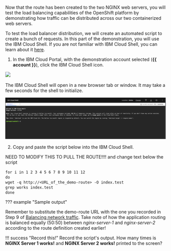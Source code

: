 Now that the route has been created to the two NGINX web servers, you will test the load balancing capabilities of the OpenShift platform by demonstrating how traffic can be distributed across our two containerized web servers.

To test the load balancer distribution, we will create an automated script to create a bunch of requests. In this part of the demonstration, you will use the IBM Cloud Shell. If you are not familiar with IBM Cloud Shell, you can learn about it [here](https://cloud.ibm.com/docs/cloud-shell?topic=cloud-shell-getting-started).

1. In the IBM Cloud Portal, with the demonstration account selected (**{{ account }}**), click the IBM Cloud Shell icon.

![](_attachments/CloudShellMenu2.png)

The IBM Cloud Shell will open in a new browser tab or window. It may take a few seconds for the shell to initialize.

![](_attachments/CloudShell.png)

2. Copy and paste the script below into the IBM Cloud Shell.


NEED TO MODIFY THIS TO PULL THE ROUTE!!!! and change text below the script


```
for i in 1 2 3 4 5 6 7 8 9 10 11 12
do
wget -q http://<URL_of_the_demo-route> -O index.test
grep works index.test
done
```

??? example "Sample output"

Remember to substitute the demo-route URL with the one you recorded in Step 9 of [Balancing network traffic](balancingNetworkTraffic.md). Take note of how the application routing is balanced equally (50:50) between _nginx-server-1_ and _nginx-server-2_ according to the route definition created earlier!

!!! success "Record this!"
   Record the script's output. How many times is **NGINX Server 1 works!** and **NGINX Server 2 works!** printed to the screen?
